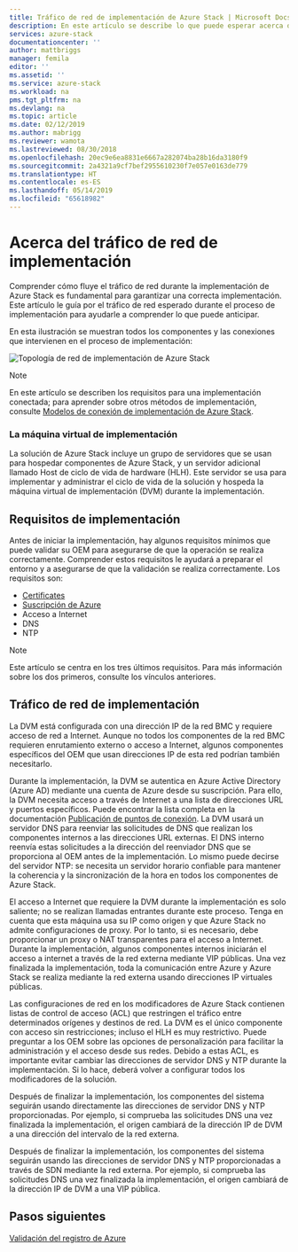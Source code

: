 ```yaml
---
title: Tráfico de red de implementación de Azure Stack | Microsoft Docs
description: En este artículo se describe lo que puede esperar acerca de los procesos de red de implementación de Azure Stack.
services: azure-stack
documentationcenter: ''
author: mattbriggs
manager: femila
editor: ''
ms.assetid: ''
ms.service: azure-stack
ms.workload: na
pms.tgt_pltfrm: na
ms.devlang: na
ms.topic: article
ms.date: 02/12/2019
ms.author: mabrigg
ms.reviewer: wamota
ms.lastreviewed: 08/30/2018
ms.openlocfilehash: 20ec9e6ea8831e6667a282074ba28b16da3180f9
ms.sourcegitcommit: 2a4321a9cf7bef2955610230f7e057e0163de779
ms.translationtype: HT
ms.contentlocale: es-ES
ms.lasthandoff: 05/14/2019
ms.locfileid: "65618982"
---
```

# <a name="about-deployment-network-traffic"></a>Acerca del tráfico de red de implementación
Comprender cómo fluye el tráfico de red durante la implementación de Azure Stack es fundamental para garantizar una correcta implementación. Este artículo le guía por el tráfico de red esperado durante el proceso de implementación para ayudarle a comprender lo que puede anticipar.

En esta ilustración se muestran todos los componentes y las conexiones que intervienen en el proceso de implementación:

![Topología de red de implementación de Azure Stack](media/deployment-networking/figure1.png)

> [!NOTE]
> En este artículo se describen los requisitos para una implementación conectada; para aprender sobre otros métodos de implementación, consulte [Modelos de conexión de implementación de Azure Stack](azure-stack-connection-models.md).

### <a name="the-deployment-vm"></a>La máquina virtual de implementación
La solución de Azure Stack incluye un grupo de servidores que se usan para hospedar componentes de Azure Stack, y un servidor adicional llamado Host de ciclo de vida de hardware (HLH). Este servidor se usa para implementar y administrar el ciclo de vida de la solución y hospeda la máquina virtual de implementación (DVM) durante la implementación.

## <a name="deployment-requirements"></a>Requisitos de implementación
Antes de iniciar la implementación, hay algunos requisitos mínimos que puede validar su OEM para asegurarse de que la operación se realiza correctamente. Comprender estos requisitos le ayudará a preparar el entorno y a asegurarse de que la validación se realiza correctamente. Los requisitos son:

-   [Certificates](azure-stack-pki-certs.md)
-   [Suscripción de Azure](https://azure.microsoft.com/free/?b=17.06)
-   Acceso a Internet
-   DNS
-   NTP

> [!NOTE]
> Este artículo se centra en los tres últimos requisitos. Para más información sobre los dos primeros, consulte los vínculos anteriores.

## <a name="deployment-network-traffic"></a>Tráfico de red de implementación
La DVM está configurada con una dirección IP de la red BMC y requiere acceso de red a Internet. Aunque no todos los componentes de la red BMC requieren enrutamiento externo o acceso a Internet, algunos componentes específicos del OEM que usan direcciones IP de esta red podrían también necesitarlo.

Durante la implementación, la DVM se autentica en Azure Active Directory (Azure AD) mediante una cuenta de Azure desde su suscripción. Para ello, la DVM necesita acceso a través de Internet a una lista de direcciones URL y puertos específicos. Puede encontrar la lista completa en la documentación [Publicación de puntos de conexión](azure-stack-integrate-endpoints.md). La DVM usará un servidor DNS para reenviar las solicitudes de DNS que realizan los componentes internos a las direcciones URL externas. El DNS interno reenvía estas solicitudes a la dirección del reenviador DNS que se proporciona al OEM antes de la implementación. Lo mismo puede decirse del servidor NTP: se necesita un servidor horario confiable para mantener la coherencia y la sincronización de la hora en todos los componentes de Azure Stack.

El acceso a Internet que requiere la DVM durante la implementación es solo saliente; no se realizan llamadas entrantes durante este proceso. Tenga en cuenta que esta máquina usa su IP como origen y que Azure Stack no admite configuraciones de proxy. Por lo tanto, si es necesario, debe proporcionar un proxy o NAT transparentes para el acceso a Internet. Durante la implementación, algunos componentes internos iniciarán el acceso a internet a través de la red externa mediante VIP públicas. Una vez finalizada la implementación, toda la comunicación entre Azure y Azure Stack se realiza mediante la red externa usando direcciones IP virtuales públicas.

Las configuraciones de red en los modificadores de Azure Stack contienen listas de control de acceso (ACL) que restringen el tráfico entre determinados orígenes y destinos de red. La DVM es el único componente con acceso sin restricciones; incluso el HLH es muy restrictivo. Puede preguntar a los OEM sobre las opciones de personalización para facilitar la administración y el acceso desde sus redes. Debido a estas ACL, es importante evitar cambiar las direcciones de servidor DNS y NTP durante la implementación. Si lo hace, deberá volver a configurar todos los modificadores de la solución.

Después de finalizar la implementación, los componentes del sistema seguirán usando directamente las direcciones de servidor DNS y NTP proporcionadas. Por ejemplo, si comprueba las solicitudes DNS una vez finalizada la implementación, el origen cambiará de la dirección IP de DVM a una dirección del intervalo de la red externa.

Después de finalizar la implementación, los componentes del sistema seguirán usando las direcciones de servidor DNS y NTP proporcionadas a través de SDN mediante la red externa. Por ejemplo, si comprueba las solicitudes DNS una vez finalizada la implementación, el origen cambiará de la dirección IP de DVM a una VIP pública.

## <a name="next-steps"></a>Pasos siguientes
[Validación del registro de Azure](azure-stack-validate-registration.md)
